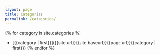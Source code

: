 ```yaml
---
layout: page
title: Categories
permalink: /categories/
---
```

{% for category in site.categories %}
  - [{{category | first}}]({{site.url}}{{site.baseurl}}{{page.url}}{{category | first}})
{% endfor %}
